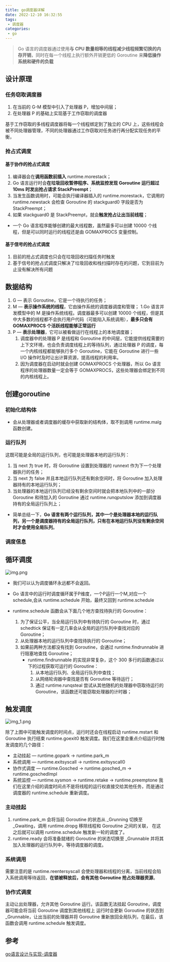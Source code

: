 ```yaml
---
title: go调度器详解
date: 2022-12-10 16:32:55
tags: 
 - 调度器
categories:
 - go
---
```

> Go 语言的调度器通过使用**与 CPU 数量相等的线程减少线程频繁切换的内存开销**，同时在每一个线程上执行额外开销更低的 Goroutine 来**降低操作系统和硬件的负载**
<!-- more -->
## 设计原理
### 任务窃取调度器
1. 在当前的 G-M 模型中引入了处理器 P，增加中间层；
2. 在处理器 P 的基础上实现基于工作窃取的调度器

基于工作窃取的多线程调度器将每一个线程绑定到了独立的 CPU 上，这些线程会被不同处理器管理，不同的处理器通过工作窃取对任务进行再分配实现任务的平衡，

### 抢占式调度
#### 基于协作的抢占式调度
1. 编译器会在**调用函数前插入** runtime.morestack；
2. Go 语言运行时会**在垃圾回收暂停程序、系统监控发现 Goroutine 运行超过 10ms 时发出抢占请求 StackPreempt**；
3. 当发生函数调用时，可能会执行编译器插入的 runtime.morestack，它调用的 runtime.newstack 会检查 Goroutine 的 stackguard0 字段是否为 StackPreempt；
4. 如果 stackguard0 是 StackPreempt，就会**触发抢占让出当前线程**；

* 一个 Go 语言程序能够创建的最大线程数，虽然最多可以创建 10000 个线程，但是可以同时运行的线程还是由 GOMAXPROCS 变量控制。
#### 基于**信号**的抢占式调度
1. 目前的抢占式调度也只会在垃圾回收扫描任务时触发
2. 基于信号的抢占式调度只解决了垃圾回收和栈扫描时存在的问题，它到目前为止没有解决所有问题

## 数据结构
1. G — 表示 Goroutine，它是一个待执行的任务；
2. M — **表示操作系统的线程**，它由操作系统的调度器调度和管理；
    1.Go 语言并发模型中的 M 是操作系统线程。调度器最多可以创建 10000 个线程，但是其中大多数的线程都不会执行用户代码（可能陷入系统调用），**最多只会有 GOMAXPROCS 个活跃线程能够正常运行**
3. P — **表示处理器**，它可以被看做运行在线程上的本地调度器； 
   1. 调度器中的处理器 P 是线程和 Goroutine 的中间层，它能提供线程需要的上下文环境，也会负责调度线程上的等待队列，通过处理器 P 的调度，每一个内核线程都能够执行多个 Goroutine，它能在 Goroutine 进行一些 I/O 操作时及时让出计算资源，提高线程的利用率。 
   2. 因为调度器在启动时就会创建 GOMAXPROCS 个处理器，所以 Go 语言程序的处理器数量一定会等于 GOMAXPROCS，这些处理器会绑定到不同的内核线程上。

## 创建goroutine
### 初始化结构体
* 会从处理器或者调度器的缓存中获取新的结构体，取不到调用 runtime.malg 函数创建。
### 运行队列
这既可能是全局的运行队列，也可能是处理器本地的运行队列：
1. 当 next 为 true 时，将 Goroutine 设置到处理器的 runnext 作为下一个处理器执行的任务；
2. 当 next 为 false 并且本地运行队列还有剩余空间时，将 Goroutine 加入处理器持有的本地运行队列；
3. 当处理器的本地运行队列已经没有剩余空间时就会把本地队列中的一部分 Goroutine 和待加入的 Goroutine 通过 runtime.runqputslow 添加到调度器持有的全局运行队列上；

* 简单总结一下，**Go 语言有两个运行队列，其中一个是处理器本地的运行队列，另一个是调度器持有的全局运行队列，只有在本地运行队列没有剩余空间时才会使用全局队列**。
### 调度信息

## 循环调度
![img.png](/images/go_schedule/img.png)
* 我们可以认为调度循环永远都不会返回。
* Go 语言中的运行时调度循环属于P维度，一个P运行一个M,对应一个schedule,会从 runtime.schedule 开始，最终又回到 runtime.schedule


* runtime.schedule 函数会从下面几个地方查找待执行的 Goroutine：

  1. 为了保证公平，当全局运行队列中有待执行的 Goroutine 时，通过 schedtick 保证有一定几率会从全局的运行队列中查找对应的 Goroutine；
  2. 从处理器本地的运行队列中查找待执行的 Goroutine；
  3. 如果前两种方法都没有找到 Goroutine，会通过 runtime.findrunnable 进行阻塞地查找 Goroutine； 
     * runtime.findrunnable 的实现非常复杂，这个 300 多行的函数通过以下的过程获取可运行的 Goroutine：
       1. 从本地运行队列、全局运行队列中查找；
       2. 从网络轮询器中查找是否有 Goroutine 等待运行；
       3. 通过 runtime.runqsteal 尝试从其他随机的处理器中窃取待运行的 Goroutine，该函数还可能窃取处理器的计时器；

## 触发调度
![img_1.png](/images/go_schedule/img_1.png)

除了上图中可能触发调度的时间点，运行时还会在线程启动 runtime.mstart 和 Goroutine 执行结束 runtime.goexit0 触发调度。我们在这里会重点介绍运行时触发调度的几个路径：

* 主动挂起 — runtime.gopark -> runtime.park_m
* 系统调用 — runtime.exitsyscall -> runtime.exitsyscall0
* 协作式调度 — runtime.Gosched -> runtime.gosched_m -> runtime.goschedImpl
* 系统监控 — runtime.sysmon -> runtime.retake -> runtime.preemptone
我们在这里介绍的调度时间点不是将线程的运行权直接交给其他任务，而是通过调度器的 runtime.schedule 重新调度。
### 主动挂起
1. runtime.park_m 会将当前 Goroutine 的状态从 _Grunning 切换至 _Gwaiting，调用 runtime.dropg 移除线程和 Goroutine 之间的关联，
在这之后就可以调用 runtime.schedule 触发新一轮的调度了。
2. runtime.ready 会将准备就绪的 Goroutine 的状态切换至 _Grunnable 并将其加入处理器的运行队列中，等待调度器的调度。

### 系统调用
需要注意的是 runtime.reentersyscall 会使处理器和线程的分离，当前线程会陷入系统调用等待返回，**在锁被释放后，会有其他 Goroutine 抢占处理器资源**。

### 协作式调度 
主动让出处理器，允许其他 Goroutine 运行。该函数无法挂起 Goroutine，调度器可能会将当前 Goroutine 调度到其他线程上
运行时会更新 Goroutine 的状态到 _Grunnable，让出当前的处理器并将 Goroutine 重新放回全局队列，在最后，该函数会调用 runtime.schedule 触发调度。

## 参考
[go语言设计与实现-调度器](https://draveness.me/golang/docs/part3-runtime/ch06-concurrency/golang-goroutine/#%E5%8D%8F%E4%BD%9C%E5%BC%8F%E8%B0%83%E5%BA%A6)